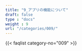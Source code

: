 ```yaml
---
title: "9_アプリの機能について"
draft: false
type : "docs"
weight : 9
url: "/categories/009/"
---
```


{{< faqlist category-no="009" >}}
